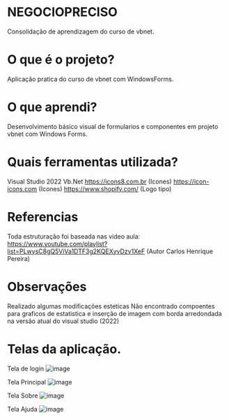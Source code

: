 # NEGOCIOPRECISO
  Consolidação de aprendizagem do curso de vbnet.

# O que é o projeto?
  Aplicação pratica do curso de vbnet com WindowsForms.

# O que aprendi?
  Desenvolvimento básico visual de formularios e componentes em projeto vbnet com Windows Forms.

# Quais ferramentas utilizada?  
  Visual Studio 2022
  Vb.Net
  https://icons8.com.br (Icones)
  https://icon-icons.com (Icones)
  https://www.shopify.com/ (Logo tipo)
  
# Referencias
  Toda estruturação foi baseada nas video aula:
  https://www.youtube.com/playlist?list=PLwysC8gQ5ViVa1DTF3g2KQEXyvDzv1XeF (Autor Carlos Henrique Pereira)

# Observações
  Realizado algumas modificações esteticas
  Não encontrado compoentes para graficos de estatistica e inserção de imagem com borda arredondada na versão atual do visual studio (2022)

# Telas da aplicação.

Tela de login
![image](https://github.com/tiagobf/NEGOCIOPRECISO/assets/13476665/005aadee-8d68-4e28-a5e9-84671dfa6660)

Tela Principal
![image](https://github.com/tiagobf/NEGOCIOPRECISO/assets/13476665/c5bb9371-9dd3-4f4e-b25a-b6689602d4d1)

Tela Sobre
![image](https://github.com/tiagobf/NEGOCIOPRECISO/assets/13476665/7e923aa6-e1c5-41cd-99ed-9fb6d97cbacb)

Tela Ajuda
![image](https://github.com/tiagobf/NEGOCIOPRECISO/assets/13476665/1ae48ffe-5dbd-4fcc-a227-0de250cd92ae)

